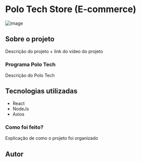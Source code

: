 # Polo Tech Store (E-commerce) 

![image](https://user-images.githubusercontent.com/94020264/213823919-5d47bbd1-f81a-4a4e-aba1-ef8d42061767.png)

## Sobre o projeto

Descrição do projeto + link do vídeo do projeto

### Programa Polo Tech 

Descrição do Polo Tech 

## Tecnologias utilizadas 

<ul>
<li>React</li>
<li> NodeJs </li>
<li> Axios </li>
</ul>

### Como foi feito? 

Explicação de como o projeto foi organizado  

## Autor 




